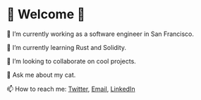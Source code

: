 # 🤖 Welcome 🤖

🔭 I’m currently working as a software engineer in San Francisco.

🌱 I’m currently learning Rust and Solidity.

👯 I’m looking to collaborate on cool projects.

💬 Ask me about my cat.

📫 How to reach me: [Twitter](https://twitter.com/DanielNThurau), [Email](daniel.n.thurau@gmail.com), [LinkedIn](https://www.linkedin.com/in/danielthurau/)
